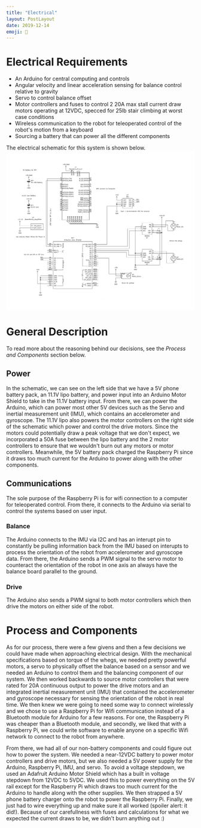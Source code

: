 ```yaml
---
title: "Electrical"
layout: PostLayout
date: 2019-12-14
emoji: 📯
---
```


# Electrical Requirements
* An Arduino for central computing and controls
* Angular velocity and linear acceleration sensing for balance control relative to gravity
* Servo to control balance offset
* Motor controllers and fuses to control 2 20A max stall current draw motors operating at 12VDC, specced for 25lb stair climbing at worst case conditions
* Wireless communication to the robot for teleoperated control of the robot's motion from a keyboard
* Sourcing a battery that can power all the different components

The electrical schematic for this system is shown below.
<img src="./schem.png" alt="schematic" width="2000"/>

# General Description
To read more about the reasoning behind our decisions, see the *Process and Components* section below.
## Power
In the schematic, we can see on the left side that we have a 5V phone battery pack, an 11.1V lipo battery, and power input into an Arduino Motor Shield to take in the 11.1V battery input. From there, we can power the Arduino, which can power most other 5V devices such as the Servo and inertial measurement unit (IMU), which contains an accelerometer and gyroscope. The 11.1V lipo also powers the motor controllers on the right side of the schematic which power and control the drive motors. Since the motors could potentially draw a peak voltage that we don't expect, we incorporated a 50A fuse between the lipo battery and the 2 motor controllers to ensure that we wouldn't burn out any motors or motor controllers. Meanwhile, the 5V battery pack charged the Raspberry Pi since it draws too much current for the Arduino to power along with the other components. 
## Communications
The sole purpose of the Raspberry Pi is for wifi connection to a computer for teleoperated control. From there, it connects to the Arduino via serial to control the systems based on user input.
### Balance
The Arduino connects to the IMU via I2C and has an interupt pin to constantly be pulling information back from the IMU based on interupts to process the orientation of the robot from accelerometer and gyroscope data. From there, the Arduino sends a PWM signal to the servo motor to counteract the orientation of the robot in one axis an always have the balance board parallel to the ground. 
### Drive
The Arduino also sends a PWM signal to both motor controllers which then drive the motors on either side of the robot. 

# Process and Components
As for our process, there were a few givens and then a few decisions we could have made when approaching electrical design. With the mechanical specifications based on torque of the whegs, we needed pretty powerful motors, a servo to physically offset the balance based on a sensor and we needed an Arduino to control them and the balancing component of our system. We then worked backwards to source motor controllers that were rated for 20A continuous output to power the drive motors and an integrated inertial measurement unit (IMU) that contained the accelerometer and gyroscope necessary for sensing the orientation of the robot in real time. We then knew we were going to need some way to connect wirelessly and we chose to use a Raspberry Pi for Wifi communication instead of a Bluetooth module for Arduino for a few reasons. For one, the Raspberry Pi was cheaper than a Bluetooth module, and secondly, we liked that with a Raspberry Pi, we could write software to enable anyone on a specific Wifi network to connect to the robot from anywhere. 

From there, we had all of our non-battery components and could figure out how to power the system. We needed a near-12VDC battery to power motor controllers and drive motors, but we also needed a 5V power supply for the Arduino, Raspberry Pi, IMU, and servo. To avoid a voltage stepdown, we used an Adafruit Arduino Motor Shield which has a built in voltage stepdown from 12VDC to 5VDC. We used this to power everything on the 5V rail except for the Raspberry Pi which draws too much current for the Arduino to handle along with the other supplies. We then strapped a 5V phone battery charger onto the robot to power the Raspberry Pi. Finally, we just had to wire everything up and make sure it all worked (spoiler alert: it did!). Because of our carefullness with fuses and calculations for what we expected the current draws to be, we didn't burn anything out :)

<!-- more -->